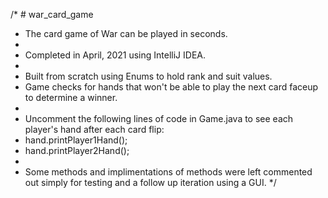 /* # war_card_game
*  The card game of War can be played in seconds.
*  
*  Completed in April, 2021 using IntelliJ IDEA.
*
*  Built from scratch using Enums to hold rank and suit values.
*  Game checks for hands that won't be able to play the next card faceup to determine a winner.
*
*  Uncomment the following lines of code in Game.java to see each player's hand after each card flip: 
*  hand.printPlayer1Hand();
*  hand.printPlayer2Hand();
*
*  Some methods and implimentations of methods were left commented out simply for testing and a follow up iteration using a GUI.
*/
